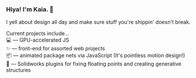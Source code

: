 ### Hiya! I'm Kaia. 👋
  
I yell about design all day and make sure stuff you're shippin' doesn't break.
  
Current projects include...  
💻 — GPU-accelerated JS  
✨ — front-end for assorted web projects  
📦 — animated package nets via JavaScript (It's pointless motion design!)  
📐 — Solidworks plugins for fixing floating points and creating generative structures

<!-- DEFAULT README

### Hi there 👋
**kaiama/kaiama** is a ✨ _special_ ✨ repository because its `README.md` (this file) appears on your GitHub profile.

Here are some ideas to get you started:

- 🔭 I’m currently working on ...
- 🌱 I’m currently learning ...
- 👯 I’m looking to collaborate on ...
- 🤔 I’m looking for help with ...
- 💬 Ask me about ...
- 📫 How to reach me: ...
- 😄 Pronouns: ...
- ⚡ Fun fact: ...-->
